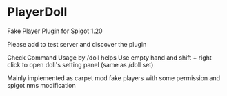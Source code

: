 # PlayerDoll
Fake Player Plugin for Spigot 1.20


Please add to test server and discover the plugin

Check Command Usage by /doll helps
Use empty hand and shift + right click to open doll's setting panel (same as /doll <dollname> set)


Mainly implemented as carpet mod fake players with some permission and spigot nms modification
